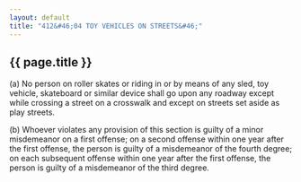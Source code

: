 ```yaml
---
layout: default 
title: "412&#46;04 TOY VEHICLES ON STREETS&#46;"
---
```


{{ page.title }}
----------------

​(a) No person on roller skates or riding in or by means of any sled,
toy vehicle, skateboard or similar device shall go upon any roadway
except while crossing a street on a crosswalk and except on streets set
aside as play streets.

​(b) Whoever violates any provision of this section is guilty of a minor
misdemeanor on a first offense; on a second offense within one year
after the first offense, the person is guilty of a misdemeanor of the
fourth degree; on each subsequent offense within one year after the
first offense, the person is guilty of a misdemeanor of the third
degree.
